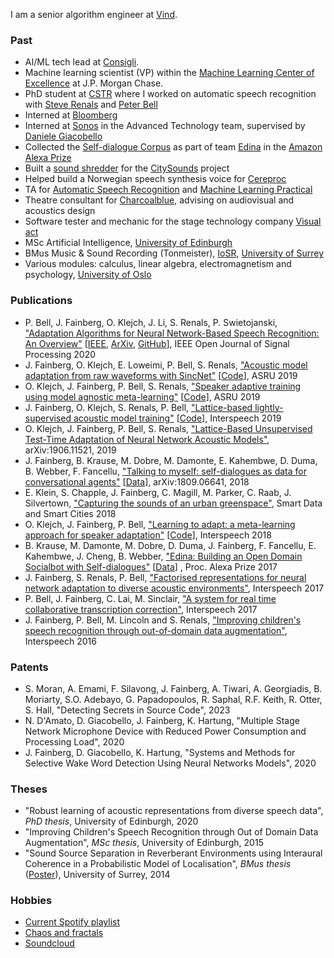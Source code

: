 I am a senior algorithm engineer at [Vind].

### Past

- AI/ML tech lead at [Consigli].
- Machine learning scientist (VP) within the [Machine Learning Center of Excellence] at J.P. Morgan Chase.
- PhD student at [CSTR] where I worked on automatic speech recognition with [Steve Renals] and [Peter Bell]
- Interned at [Bloomberg]
- Interned at [Sonos] in the Advanced Technology team, supervised by [Daniele Giacobello]
- Collected the [Self-dialogue Corpus] as part of team [Edina] in the [Amazon Alexa Prize]
- Built a [sound shredder](https://www.research.ed.ac.uk/portal/files/70005023/citysounds_overview_v1.3.pdf) for the [CitySounds] project
- Helped build a Norwegian speech synthesis voice for [Cereproc]
- TA for [Automatic Speech Recognition] and [Machine Learning Practical]
- Theatre consultant for [Charcoalblue], advising on audiovisual and acoustics design
- Software tester and mechanic for the stage technology company [Visual act]
- MSc Artificial Intelligence, [University of Edinburgh]
- BMus Music & Sound Recording (Tonmeister), [IoSR], [University of Surrey]
- Various modules: calculus, linear algebra, electromagnetism and psychology, [University of Oslo]

### Publications

- P. Bell, J. Fainberg, O. Klejch, J. Li, S. Renals, P. Swietojanski, ["Adaptation Algorithms for Neural Network-Based Speech Recognition: An Overview"](https://ieeexplore.ieee.org/abstract/document/9296327) [[IEEE](https://ieeexplore.ieee.org/abstract/document/9296327), [ArXiv](https://arxiv.org/abs/2008.06580), [GitHub](https://github.com/pswietojanski/ojsp_adaptation_review_2020)], IEEE Open Journal of Signal Processing 2020
- J. Fainberg, O. Klejch, E. Loweimi, P. Bell, S. Renals, ["Acoustic model adaptation from raw waveforms with SincNet"](http://arxiv.org/abs/1909.13759) [[Code](https://github.com/jfainberg/sincnet_adapt)], ASRU 2019
- O. Klejch, J. Fainberg, P. Bell, S. Renals, ["Speaker adaptive training using model agnostic meta-learning"](https://arxiv.org/abs/1910.10605) [[Code](https://github.com/ondrejklejch/learning_to_adapt)], ASRU 2019
- J. Fainberg, O. Klejch, S. Renals, P. Bell, ["Lattice-based lightly-supervised acoustic model training"](https://arxiv.org/pdf/1905.13150.pdf) [[Code](https://github.com/jfainberg/lattice_combination)], Interspeech 2019
- O. Klejch, J. Fainberg, P. Bell, S. Renals, ["Lattice-Based Unsupervised Test-Time Adaptation of Neural Network Acoustic Models"](https://arxiv.org/pdf/1906.11521.pdf), arXiv:1906.11521, 2019
- J. Fainberg, B. Krause, M. Dobre, M. Damonte, E. Kahembwe, D. Duma, B. Webber, F. Fancellu, ["Talking to myself: self-dialogues as data for conversational agents"](https://arxiv.org/pdf/1809.06641.pdf) [[Data](https://github.com/jfainberg/self_dialogue_corpus)], arXiv:1809.06641, 2018
- E. Klein, S. Chapple, J. Fainberg, C. Magill, M. Parker, C. Raab, J. Silvertown, ["Capturing the sounds of an urban greenspace"](https://www.research.ed.ac.uk/portal/files/70005023/citysounds_overview_v1.3.pdf), Smart Data and Smart Cities 2018
- O. Klejch, J. Fainberg, P. Bell, ["Learning to adapt: a meta-learning approach for speaker adaptation"](https://www.isca-speech.org/archive/Interspeech_2018/pdfs/1244.pdf) [[Code](https://github.com/ondrejklejch/learning_to_adapt)], Interspeech 2018
- B. Krause, M. Damonte, M. Dobre, D. Duma, J. Fainberg, F. Fancellu, E. Kahembwe, J. Cheng, B. Webber, ["Edina: Building an Open Domain Socialbot with
  Self-dialogues"](https://arxiv.org/pdf/1709.09816.pdf) [[Data](https://github.com/jfainberg/self_dialogue_corpus)]
  , Proc. Alexa Prize 2017
- J. Fainberg, S. Renals, P. Bell, ["Factorised representations for neural network adaptation to diverse acoustic environments"](http://www.research.ed.ac.uk/portal/files/39658781/joachimIS2017.pdf), Interspeech 2017
- P. Bell, J. Fainberg, C. Lai, M. Sinclair, ["A system for real time collaborative transcription correction"](http://www.research.ed.ac.uk/portal/files/39291622/is2017demo_nh_1.pdf), Interspeech 2017
- J. Fainberg, P. Bell, M. Lincoln and S. Renals, ["Improving children's speech recognition through out-of-domain data augmentation"](http://www.cstr.ed.ac.uk/downloads/publications/2016/master.pdf), Interspeech 2016

### Patents

- S. Moran, A. Emami, F. Silavong, J. Fainberg, A. Tiwari, A. Georgiadis, B. Moriarty, S.O. Adebayo, G. Papadopoulos, R. Saphal, R.F. Keith, R. Otter, S. Hall, "Detecting Secrets in Source Code", 2023
- N. D'Amato, D. Giacobello, J. Fainberg, K. Hartung, "Multiple Stage Network Microphone Device with Reduced Power Consumption and Processing Load", 2020
- J. Fainberg, D. Giacobello, K. Hartung, "Systems and Methods for Selective Wake Word Detection Using Neural Networks Models", 2020

### Theses

- "Robust learning of acoustic representations from diverse speech data", _PhD thesis_, University of Edinburgh, 2020
- "Improving Children's Speech Recognition through Out of Domain Data Augmentation", _MSc thesis_, University of Edinburgh, 2015
- "Sound Source Separation in Reverberant Environments using Interaural Coherence in a Probabilistic Model of Localisation", _BMus thesis_ ([Poster](../soundsource_poster.pdf)), University of Surrey, 2014

### Hobbies

- [Current Spotify playlist](https://open.spotify.com/playlist/4r6lFJOBHyutziAGhaqke9?si=pxVxWwOESNGZHqoTfQwXxw)
- [Chaos and fractals](/chaos)
- [Soundcloud](https://soundcloud.com/jodles-1)

[University of Edinburgh]: http://www.ed.ac.uk
[University of Surrey]: http://www.surrey.ac.uk
[University of Oslo]: http://www.uio.no
[IoSR]: http://iosr.surrey.ac.uk
[School of Informatics]: http://www.ed.ac.uk/informatics/
[CSTR]: http://www.cstr.ed.ac.uk
[ILCC]: http://www.ilcc.inf.ed.ac.uk
[Steve Renals]: https://www.research.ed.ac.uk/portal/en/persons/stephen-renals(3593b144-170a-4242-90cf-16ffbe82f45f).html
[Peter Bell]: http://homepages.inf.ed.ac.uk/pbell1/
[Charcoalblue]: http://www.charcoalblue.com
[Visual act]: http://visualact.net
[Daniele Giacobello]: https://giacobello.github.io
[Sonos]: http://www.sonos.com
[Bloomberg]: http://www.bloomberg.net
[CitySounds]: https://citysounds.eu
[Edina]: https://developer.amazon.com/alexaprize/challenges/past-challenges/2017/edina
[Amazon Alexa Prize]: https://developer.amazon.com/alexaprize
[Self-dialogue Corpus]: https://github.com/jfainberg/self_dialogue_corpus
[Cereproc]: https://www.cereproc.com
[Automatic Speech Recognition]: http://www.inf.ed.ac.uk/teaching/courses/asr/index-2019.html
[Machine Learning Practical]: http://www.inf.ed.ac.uk/teaching/courses/mlp/index-2018.html
[Machine Learning Center of Excellence]: https://www.jpmorgan.com/insights/technology/applied-ai-and-ml
[Consigli]: https://www.consigli.no
[Vind]: https://www.vind.ai
